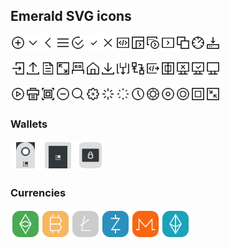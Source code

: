 ## Emerald SVG icons

<img src="icons/add.svg" width="24" height="24"/><img src="icons/arrowdown.svg" width="24" height="24"/><img src="icons/back.svg" width="24" height="24"/><img src="icons/burger.svg" width="24" height="24"/><img src="icons/check1.svg" width="24" height="24"/><img src="icons/check2.svg" width="24" height="24"/><img src="icons/close.svg" width="24" height="24"/><img src="icons/contract.svg" width="24" height="24"/><img src="icons/contractexecute1.svg" width="24" height="24"/><img src="icons/contractexecute2.svg" width="24" height="24"/><img src="icons/contractexecute3.svg" width="24" height="24"/><img src="icons/copytoclipboard.svg" width="24" height="24"/><img src="icons/dashboard.svg" width="24" height="24"/><img src="icons/download.svg" width="24" height="24"/>

<img src="icons/exit.svg" width="24" height="24"/><img src="icons/export.svg" width="24" height="24"/><img src="icons/file.svg" width="24" height="24"/><img src="icons/fullscreen.svg" width="24" height="24"/><img src="icons/hardwarewallet.svg" width="24" height="24"/><img src="icons/home.svg" width="24" height="24"/><img src="icons/import.svg" width="24" height="24"/><img src="icons/method1.svg" width="24" height="24"/><img src="icons/method2.svg" width="24" height="24"/><img src="icons/method3.svg" width="24" height="24"/><img src="icons/multisigwallet.svg" width="24" height="24"/><img src="icons/network_disconnected.svg" width="24" height="24"/><img src="icons/network_ok.svg" width="24" height="24"/><img src="icons/network.svg" width="24" height="24"/>

<img src="icons/play.svg" width="24" height="24"/><img src="icons/print.svg" width="24" height="24"/><img src="icons/qrcode.svg" width="24" height="24"/><img src="icons/remove.svg" width="24" height="24"/><img src="icons/search.svg" width="24" height="24"/><img src="icons/settings.svg" width="24" height="24"/><img src="icons/spinner1.svg" width="24" height="24"/><img src="icons/spinner2.svg" width="24" height="24"/><img src="icons/time.svg" width="24" height="24"/><img src="icons/token1.svg" width="24" height="24"/><img src="icons/token2.svg" width="24" height="24"/><img src="icons/token3.svg" width="24" height="24"/><img src="icons/walletadress.svg" width="24" height="24"/><img src="icons/windowed.svg" width="24" height="24"/>

### Wallets
<img src="icons/wallets/ledgernano.svg" width="48" height="48"/>
<img src="icons/wallets/ledgerblue.svg" width="48" height="48"/>
<img src="icons/wallets/trezor.svg" width="48" height="48"/>

### Currencies

<img src="icons/currencies/ethereumclassic.svg" width="48" height="48"/><img src="icons/currencies/bitcoin.svg" width="48" height="48"/><img src="icons/currencies/litecoin.svg" width="48" height="48"/><img src="icons/currencies/zcash.svg" width="48" height="48"/><img src="icons/currencies/monero.svg" width="48" height="48"/><img src="icons/currencies/ethereum.svg" width="48" height="48"/>




